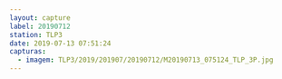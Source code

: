 ```yaml
---
layout: capture
label: 20190712
station: TLP3
date: 2019-07-13 07:51:24
capturas:
  - imagem: TLP3/2019/201907/20190712/M20190713_075124_TLP_3P.jpg
---
```


